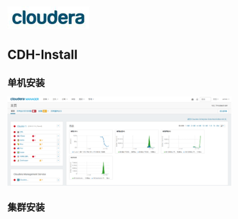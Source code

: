 ![CDH5]( https://github.com/shenyingkun/CDH-Hadoop-Install/blob/master/images/cdh.jpg )

# CDH-Install
## 单机安装

![CDH5]( https://github.com/shenyingkun/CDH-Hadoop-Install/blob/master/images/cdh1.png )

## 集群安装
